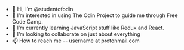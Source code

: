 - 👋 Hi, I’m @studentofodin
- 👀 I’m interested in using The Odin Project to guide me through Free Code Camp.
- 🌱 I’m currently learning JavaScript stuff like Redux and React.
- 💞️ I’m looking to collaborate on just about everything
- 📫 How to reach me -- username at protonmail.com

<!---
studentofodin/studentofodin is a ✨ special ✨ repository because its `README.md` (this file) appears on your GitHub profile.
You can click the Preview link to take a look at your changes.
--->
